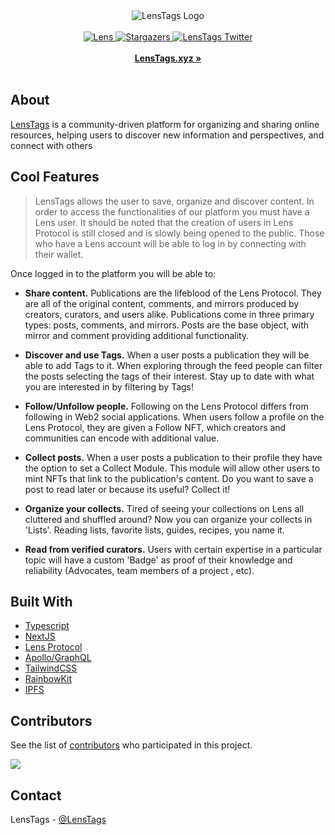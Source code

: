 <div align="center">
    <img src="https://user-images.githubusercontent.com/56138448/218277797-b9dd65f8-2818-494f-b318-1a2f80578a43.png" alt="LensTags Logo">
    </div>
<br>
<div align="center">
    <a href="https://lenster.xyz/u/lenstags.lens">
        <img src="https://lens-badge.vercel.app/api/badge/lenstags.lens" alt="Lens">
    </a>
 <a href="https://github.com/lenstags/LensTags-Public/stargazers">
        <img src="https://img.shields.io/github/stars/lenstags/LensTags-Public" alt="Stargazers">
    </a>
<a href="https://twitter.com/lenstags">
        <img src="https://img.shields.io/twitter/follow/lenstags?label=LensTags&style=flat&logo=twitter&color=1DA1F2" alt="LensTags Twitter">
    </a>
</div>
<div align="center">
    <br>
    <a href="https://lenstags.xyz"><b>LensTags.xyz »</b></a>
    <br><br>
    
</div>

## About

[LensTags](https://lenstags.xyz) is a community-driven platform for organizing and sharing online resources, helping users to discover new information and perspectives, and connect with others

## Cool Features
> LensTags allows the user to save, organize and discover content. In order to access the functionalities of our platform you must have a Lens user. It should be noted that the creation of users in Lens Protocol is still closed and is slowly being opened to the public.
Those who have a Lens account will be able to log in by connecting with their wallet.

Once logged in to the platform you will be able to:
* **Share content.** Publications are the lifeblood of the Lens Protocol. They are all of the original content, comments, and mirrors produced by creators, curators, and users alike. Publications come in three primary types: posts, comments, and mirrors. Posts are the base object, with mirror and comment providing additional functionality.

* **Discover and use Tags.** When a user posts a publication they will be able to add Tags to it. When exploring through the feed people can filter the posts selecting the tags of their interest. Stay up to date with what you are interested in by filtering by Tags!

* **Follow/Unfollow people.** Following on the Lens Protocol differs from following in Web2 social applications. When users follow a profile on the Lens Protocol, they are given a Follow NFT, which creators and communities can encode with additional value.

* **Collect posts.** When a user posts a publication to their profile they have the option to set a Collect Module. This module will allow other users to mint NFTs that link to the publication's content. Do you want to save a post to read later or because its useful? Collect it!

* **Organize your collects.** Tired of seeing your collections on Lens all cluttered and shuffled around? Now you can organize your collects in 'Lists'. Reading lists, favorite lists, guides, recipes, you name it.

* **Read from verified curators.** Users with certain expertise in a particular topic will have a custom 'Badge' as proof of their knowledge and reliability (Advocates, team members of a project , etc).

## Built With

* [Typescript](https://www.typescriptlang.org)
* [NextJS](https://nextjs.org)
* [Lens Protocol](https://docs.lens.xyz/docs)
* [Apollo/GraphQL](https://www.apollographql.com)
* [TailwindCSS](https://tailwindcss.com)
* [RainbowKit](https://www.rainbowkit.com)
* [IPFS](https://ipfs.tech)

## Contributors

See the list of [contributors](https://github.com/lenstags/LensTags-Public/graphs/contributors) who participated in this project.

<img src="https://contrib.rocks/image?repo=lenstags/LensTags-Public" />

## Contact

LensTags - [@LensTags](https://twitter.com/Lenstags)
